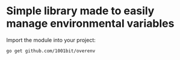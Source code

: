 # Simple library made to easily manage environmental variables

Import the module into your project:

`go get github.com/1001bit/overenv`
